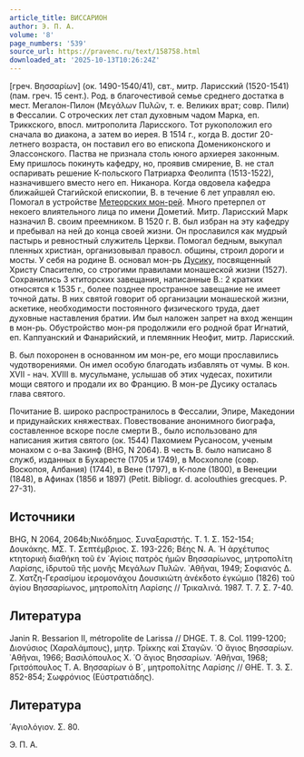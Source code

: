```yaml
---
article_title: ВИССАРИОН
author: Э. П. А.
volume: '8'
page_numbers: '539'
source_url: https://pravenc.ru/text/158758.html
downloaded_at: '2025-10-13T10:26:24Z'
---
```


[греч. Βησσαρίων] (ок. 1490-1540/41), свт., митр. Ларисский (1520-1541) (пам. греч. 15 сент.). Род. в благочестивой семье среднего достатка в мест. Мегалон-Пилон (Μεγάλων Πυλῶν, т. е. Великих врат; совр. Пили) в Фессалии. С отроческих лет стал духовным чадом Марка, еп. Триккского, впосл. митрополита Ларисского. Тот рукоположил его сначала во диакона, а затем во иерея. В 1514 г., когда В. достиг 20-летнего возраста, он поставил его во епископа Домениконского и Элассонского. Паства не признала столь юного архиерея законным. Ему пришлось покинуть кафедру, но, проявив смирение, В. не стал оспаривать решение К-польского Патриарха Феолипта (1513-1522), назначившего вместо него еп. Никанора. Когда овдовела кафедра ближайшей Стагийской епископии, В. в течение 6 лет управлял ею. Помогал в устройстве [Метеорских мон-рей](<https://pravenc.ru/text/Метеорских мон-рей.html>). Много претерпел от некоего влиятельного лица по имени Дометий. Митр. Ларисский Марк назначил В. своим преемником. В 1520 г. В. был избран на эту кафедру и пребывал на ней до конца своей жизни. Он прославился как мудрый пастырь и ревностный служитель Церкви. Помогал бедным, выкупал пленных христиан, организовывал правосл. общины, строил дороги и мосты. У себя на родине В. основал мон-рь [Дусику](https://pravenc.ru/text/Дусику.html), посвященный Христу Спасителю, со строгими правилами монашеской жизни (1527). Сохранились 3 ктиторских завещания, написанные В.: 2 кратких относятся к 1535 г., более позднее пространное завещание не имеет точной даты. В них святой говорит об организации монашеской жизни, аскетике, необходимости постоянного физического труда, дает духовные наставления братии. Им был наложен запрет на вход женщин в мон-рь. Обустройство мон-ря продолжили его родной брат Игнатий, еп. Каппуанский и Фанарийский, и племянник Неофит, митр. Ларисский.

В. был похоронен в основанном им мон-ре, его мощи прославились чудотворениями. Он имел особую благодать избавлять от чумы. В кон. XVII - нач. XVIII в. мусульмане, услышав об этих чудесах, похитили мощи святого и продали их во Францию. В мон-ре Дусику осталась глава святого.

Почитание В. широко распространилось в Фессалии, Эпире, Македонии и придунайских княжествах. Повествование анонимного биографа, составленное вскоре после смерти В., было использовано для написания жития святого (ок. 1544) Пахомием Русаносом, ученым монахом с о-ва Закинф (BHG, N 2064). В честь В. было написано 8 служб, изданных в Бухаресте (1705 и 1749), в Мосхополе (совр. Воскопоя, Албания) (1744), в Вене (1797), в К-поле (1800), в Венеции (1848), в Афинах (1856 и 1897) (Petit. Bibliogr. d. acolouthies grecques. P. 27-31).

## Источники

BHG, N 2064, 2064b;Νικόδημος. Συναξαριστής. Τ. 1. Σ. 152-154; Δουκάκης. ΜΣ. Τ. Σεπτέμβριος. Σ. 193-226; Βέης Ν. Α. ῾Η ἀρχέτυπος κτητορικὴ διαθήκη τοῦ ἐν ῾Αγίοις πατρὸς ἡμῶν Βησσαρίωνος, μητροπολίτη Λαρίσης, ἱδρυτοῦ τῆς μονῆς Μεγάλων Πυλῶν. ᾿Αθῆναι, 1949; Σοφιανός Δ. Ζ. Χατζη-Γερασίμου ἱερομονάχου Δουσικιώτη ἀνέκδοτο ἐγκώμιο (1826) τοῦ ἁγίου Βησσαρίωνος, μητροπολίτη Λαρίσης // Τρικαλινά. 1987. Τ. 7. Σ. 7-40.

## Литература

Janin R. Bessarion II, métropolite de Larissa // DHGE. T. 8. Col. 1199-1200; Διονύσιος (Χαραλάμπους), μητρ. Τρίκκης καὶ Σταγῶν. ῾Ο ἅγιος Βησσαρίων. ᾿Αθῆναι, 1966; Βασιλόπουλος Χ. ῾Ο ἅγιος Βησσαρίων. ᾿Αθῆναι, 1968; Γριτσόπουλος Τ. Α. Βησσαρίων ὁ Β´, μητροπολίτης Λαρίσης // ΘΗΕ. Τ. 3. Σ. 852-854; Σωφρόνιος (Εὐστρατιάδης).

## Литература

῾Αγιολόγιον. Σ. 80.

Э. П. А.
